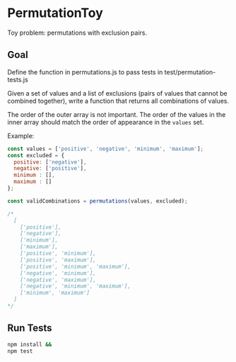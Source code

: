 # PermutationToy
Toy problem: permutations with exclusion pairs.

## Goal
Define the function in permutations.js to pass tests in test/permutation-tests.js

Given a set of values and a list of exclusions (pairs of values that cannot be combined together), write a function that returns all combinations of values.

The order of the outer array is not important. The order of the values in the inner array should match the order of appearance in the `values` set.

Example:
```Javascript
const values = ['positive', 'negative', 'minimum', 'maximum'];
const excluded = {
  positive: ['negative'],
  negative: ['positive'],
  minimum : [],
  maximum : []
};

const validCombinations = permutations(values, excluded);

/*
  [
    ['positive'],
    ['negative'],
    ['minimum'],
    ['maximum'],
    ['positive', 'minimum'],
    ['positive', 'maximum'],
    ['positive', 'minimum', 'maximum'],
    ['negative', 'minimum'],
    ['negative', 'maximum'],
    ['negative', 'minimum', 'maximum'],
    ['minimum', 'maximum']
  ]
*/
```

## Run Tests
```bash
npm install &&
npm test
```
